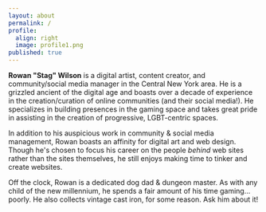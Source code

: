 ```yaml
---
layout: about
permalink: /
profile:
  align: right
  image: profile1.png
published: true
---
```


**Rowan "Stag" Wilson** is a digital artist, content creator, and community/social media manager in the Central New York area. He is a grizzled ancient of the digital age and boasts over a decade of experience in the creation/curation of online communities (and their social media!). He specializes in building presences in the gaming space and takes great pride in assisting in the creation of progressive, LGBT-centric spaces.

In addition to his auspicious work in community & social media management, Rowan boasts an affinity for digital art and web design. Though he's chosen to focus his career on the people *behind* web sites rather than the sites themselves, he still enjoys making time to tinker and create websites.

Off the clock, Rowan is a dedicated dog dad & dungeon master. As with any child of the new millennium, he spends a fair amount of his time gaming... poorly. He also collects vintage cast iron, for some reason. Ask him about it!
